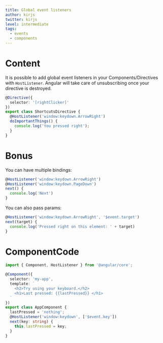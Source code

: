 ```yaml
---
title: Global event listeners
author: kirjs
twitter: kirjs
level: intermediate
tags:
  - events
  - components
---
```

# Content
It is possible to add global event listeners in your Components/Directives with `HostListener`. Angular will take care of unsubscribing once your directive is destroyed.

```typescript
@Directive({
  selector: '[rightClicker]'
})
export class ShortcutsDirective {
  @HostListener('window:keydown.ArrowRight')
  doImportantThings() {
    console.log('You pressed right');
  }
}
```


# Bonus
You can have multiple bindings:

```typescript
@HostListener('window:keydown.ArrowRight')
@HostListener('window:keydown.PageDown')
next() {
  console.log('Next')
}
```

You can also pass params:

```typescript
@HostListener('window:keydown.ArrowRight', '$event.target')
next(target) {
  console.log('Pressed right on this element: ' + target)
}
```

# ComponentCode
```typescript
import { Component, HostListener } from '@angular/core';

@Component({
  selector: 'my-app',
  template: `
    <h2>Try using your keyboard.</h2>
    <h1>Last pressed: {{lastPressed}} </h1>
  `
})
export class AppComponent {
  lastPressed = 'nothing';
  @HostListener('window:keydown', ['$event.key'])
  next(key: string) {
    this.lastPressed = key;
  }
}
```

